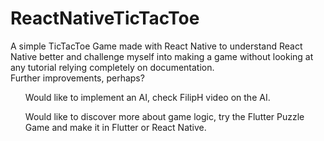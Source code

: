 # ReactNativeTicTacToe
A simple TicTacToe Game made with React Native to understand React Native better and challenge myself into making a game without looking at any tutorial 
relying completely on documentation.
<br>
Further improvements, perhaps?
<br>
<ol>Would like to implement an AI, check FilipH video on the AI.</ol>
<ol>Would like to discover more about game logic, try the Flutter Puzzle Game and make it in Flutter or React Native. </ol>
